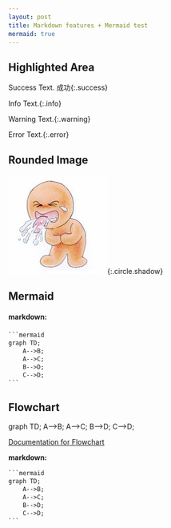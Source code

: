 ```yaml
---
layout: post
title: Markdown features + Mermaid test
mermaid: true
---
```

<script src="https://cdnjs.cloudflare.com/ajax/libs/mermaid/7.1.2/mermaid.min.js"></script>
<script>mermaid.initialize({startOnLoad:true});</script>
<!-- <script>
    mermaid.init(undefined, '.language-mermaid');
    $(function() {
      mermaid.initialize({ startOnLoad: true });
    });
</script> -->


## Highlighted Area

Success Text. 成功{:.success}

Info Text.{:.info}

Warning Text.{:.warning}

Error Text.{:.error}

## Rounded Image

![](liao.jpg){:.circle.shadow}

## Mermaid


#### markdown:
    ```mermaid
    graph TD;
        A-->B;
        A-->C;
        B-->D;
        C-->D;
    ```

## Flowchart

<div class="mermaid">
graph TD;
    A-->B;
    A-->C;
    B-->D;
    C-->D;
</div>

[Documentation for Flowchart](https://mermaidjs.github.io/flowchart.html)

**markdown:**

    ```mermaid
    graph TD;
        A-->B;
        A-->C;
        B-->D;
        C-->D;
    ```

